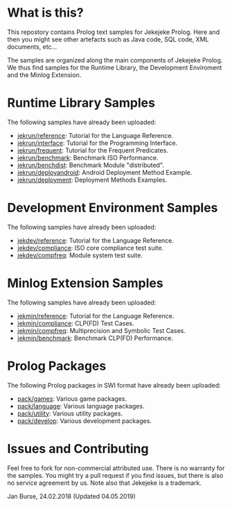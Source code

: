 # What is this?

This repostory contains Prolog text samples for Jekejeke
Prolog. Here and then you might see other artefacts
such as Java code, SQL code, XML documents, etc...

The samples are organized along the main components of
Jekejeke Prolog. We thus find samples for the Runtime Library,
the Development Enviroment and the Minlog Extension.

# Runtime Library Samples

The following samples have already been uploaded:
- [jekrun/reference](https://github.com/jburse/jekejeke-samples/tree/master/jekrun/reference):
  Tutorial for the Language Reference.
- [jekrun/interface](https://github.com/jburse/jekejeke-samples/tree/master/jekrun/interface):
  Tutorial for the Programming Interface.
- [jekrun/frequent](https://github.com/jburse/jekejeke-samples/tree/master/jekrun/frequent):
  Tutorial for the Frequent Predicates.
- [jekrun/benchmark](https://github.com/jburse/jekejeke-samples/tree/master/jekrun/benchmark):
  Benchmark ISO Performance.
- [jekrun/benchdist](https://github.com/jburse/jekejeke-samples/tree/master/jekrun/benchdist):
  Benchmark Module "distributed".
- [jekrun/deployandroid](https://github.com/jburse/jekejeke-samples/tree/master/jekrun/deployandroid):
  Android Deployment Method Example.
- [jekrun/deployment](https://github.com/jburse/jekejeke-samples/tree/master/jekrun/deployment):
  Deployment Methods Examples.

# Development Environment Samples

The following samples have already been uploaded:
- [jekdev/reference](https://github.com/jburse/jekejeke-samples/tree/master/jekdev/reference):
  Tutorial for the Language Reference.
- [jekdev/compliance](https://github.com/jburse/jekejeke-samples/tree/master/jekdev/compliance):
  ISO core compliance test suite.
- [jekdev/compfreq](https://github.com/jburse/jekejeke-samples/tree/master/jekdev/compfreq):
  Module system test suite.

# Minlog Extension Samples

The following samples have already been uploaded:
- [jekmin/reference](https://github.com/jburse/jekejeke-samples/tree/master/jekmin/reference):
  Tutorial for the Language Reference.
- [jekmin/compliance](https://github.com/jburse/jekejeke-samples/tree/master/jekmin/compliance):
  CLP(FD) Test Cases.
- [jekmin/compfreq](https://github.com/jburse/jekejeke-samples/tree/master/jekmin/compfreq):
  Multiprecision and Symbolic Test Cases.
- [jekmin/benchmark](https://github.com/jburse/jekejeke-samples/tree/master/jekmin/benchmark):
  Benchmark CLP(FD) Performance.

# Prolog Packages

The following Prolog packages in SWI format have already been uploaded:
- [pack/games](https://github.com/jburse/jekejeke-samples/tree/master/pack/games):
  Various game packages.
- [pack/language](https://github.com/jburse/jekejeke-samples/tree/master/pack/language):
  Various language packages.
- [pack/utility](https://github.com/jburse/jekejeke-samples/tree/master/pack/utility):
  Various utility packages.
- [pack/develop](https://github.com/jburse/jekejeke-samples/tree/master/pack/develop):
  Various development packages.

# Issues and Contributing

Feel free to fork for non-commercial attributed use. There
 is no warranty for the samples. You might try a pull
request if you find issues, but there is also no service
agreement by us. Note also that Jekejeke is a trademark.

Jan Burse, 24.02.2018 (Updated 04.05.2019)


